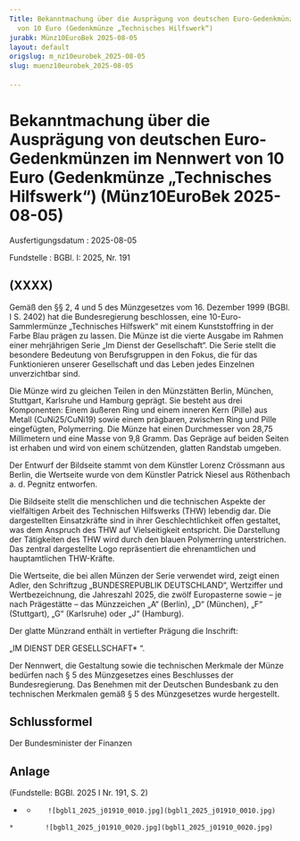 ```yaml
---
Title: Bekanntmachung über die Ausprägung von deutschen Euro-Gedenkmünzen im Nennwert
  von 10 Euro (Gedenkmünze „Technisches Hilfswerk“)
jurabk: Münz10EuroBek 2025-08-05
layout: default
origslug: m_nz10eurobek_2025-08-05
slug: muenz10eurobek_2025-08-05

---
```


# Bekanntmachung über die Ausprägung von deutschen Euro-Gedenkmünzen im Nennwert von 10 Euro (Gedenkmünze „Technisches Hilfswerk“) (Münz10EuroBek 2025-08-05)

Ausfertigungsdatum
:   2025-08-05

Fundstelle
:   BGBl. I: 2025, Nr. 191


## (XXXX)

Gemäß den §§ 2, 4 und 5 des Münzgesetzes vom 16. Dezember 1999 (BGBl. I S. 2402) hat die Bundesregierung beschlossen, eine 10-Euro-Sammlermünze „Technisches Hilfswerk“ mit einem Kunststoffring in der Farbe Blau prägen zu lassen. Die Münze ist die vierte Ausgabe im Rahmen einer mehrjährigen Serie „Im Dienst der Gesellschaft“. Die Serie stellt die besondere Bedeutung von Berufsgruppen in den Fokus, die für das Funktionieren unserer Gesellschaft und das Leben jedes Einzelnen unverzichtbar sind.

Die Münze wird zu gleichen Teilen in den Münzstätten Berlin, München, Stuttgart, Karlsruhe und Hamburg geprägt. Sie besteht aus drei Komponenten: Einem äußeren Ring und einem inneren Kern (Pille) aus Metall (CuNi25/CuNi19) sowie einem prägbaren, zwischen Ring und Pille eingefügten, Polymerring. Die Münze hat einen Durchmesser von 28,75 Millimetern und eine Masse von 9,8 Gramm. Das Gepräge auf beiden Seiten ist erhaben und wird von einem schützenden, glatten Randstab umgeben.

Der Entwurf der Bildseite stammt von dem Künstler Lorenz Crössmann aus Berlin, die Wertseite wurde von dem Künstler Patrick Niesel aus Röthenbach a. d. Pegnitz entworfen.

Die Bildseite stellt die menschlichen und die technischen Aspekte der vielfältigen Arbeit des Technischen Hilfswerks (THW) lebendig dar. Die dargestellten Einsatzkräfte sind in ihrer Geschlechtlichkeit offen gestaltet, was dem Anspruch des THW auf Vielseitigkeit entspricht. Die Darstellung der Tätigkeiten des THW wird durch den blauen Polymerring unterstrichen. Das zentral dargestellte Logo repräsentiert die ehrenamtlichen und hauptamtlichen THW-Kräfte.

Die Wertseite, die bei allen Münzen der Serie verwendet wird, zeigt einen Adler, den Schriftzug „BUNDESREPUBLIK DEUTSCHLAND“, Wertziffer und Wertbezeichnung, die Jahreszahl 2025, die zwölf Europasterne sowie – je nach Prägestätte – das Münzzeichen „A“ (Berlin), „D“ (München), „F“ (Stuttgart), „G“ (Karlsruhe) oder „J“ (Hamburg).

Der glatte Münzrand enthält in vertiefter Prägung die Inschrift:

„IM DIENST DER GESELLSCHAFT*             “.

Der Nennwert, die Gestaltung sowie die technischen Merkmale der Münze bedürfen nach § 5 des Münzgesetzes eines Beschlusses der Bundesregierung. Das Benehmen mit der Deutschen Bundesbank zu den technischen Merkmalen gemäß § 5 des Münzgesetzes wurde hergestellt.


## Schlussformel

Der Bundesminister der Finanzen


## Anlage

(Fundstelle: BGBl. 2025 I Nr. 191, S. 2)



*    *        ![bgbl1_2025_j01910_0010.jpg](bgbl1_2025_j01910_0010.jpg)
    *        ![bgbl1_2025_j01910_0020.jpg](bgbl1_2025_j01910_0020.jpg)


